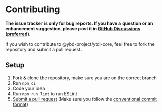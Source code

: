 # Contributing

**The issue tracker is only for bug reports. If you have a question or an enhancement suggestion, please post it in [GitHub Discussions (preferred)](https://github.com/ybd-project/ytdl-core/discussions).**

If you wish to contribute to @ybd-project/ytdl-core, feel free to fork the repository and submit a pull request.

## Setup

1. Fork & clone the repository, make sure you are on the correct branch
2. Run `npm ci`
3. Code your idea
4. Run `npm run lint` to run ESLint
5. [Submit a pull request](https://github.com/ybd-project/ytdl-core/pulls) (Make sure you follow the [conventional commit format](https://www.conventionalcommits.org/en/v1.0.0/))
